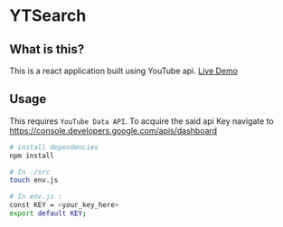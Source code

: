 # YTSearch

## What is this?
This is a react application built using YouTube api.
[Live Demo](https://devwrite.netlify.com/)

## Usage

This requires `YouTube Data API`.
To acquire the said api Key navigate to https://console.developers.google.com/apis/dashboard

```sh
# install dependencies
npm install

# In ./src
touch env.js
```

```sh
# In env.js :
const KEY = <your_key_here>
export default KEY;
```